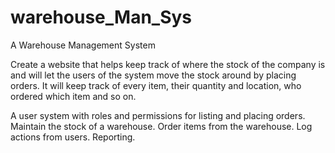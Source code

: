 # warehouse_Man_Sys

A Warehouse Management System 

Create a website that helps keep track of where the stock of the company is and will let the users of the system move the stock around by placing orders. It will keep track of every item, their quantity and location, who ordered which item and so on.

A user system with roles and permissions for listing and placing orders.
Maintain the stock of a warehouse.
Order items from the warehouse.
Log actions from users.
Reporting.

